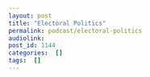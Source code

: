 ```yaml
---
layout: post
title: "Electoral Politics"
permalink: podcast/electoral-politics
audiolink: 
post_id: 1144
categories:  []
tags:  []
---
```


